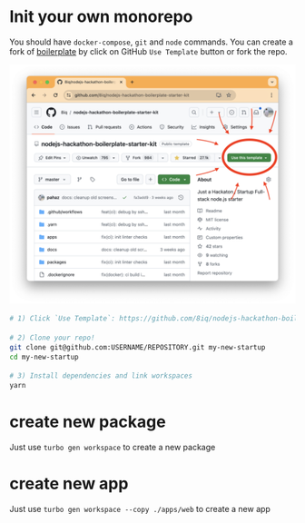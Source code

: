 # Init your own monorepo

You should have `docker-compose`, `git` and `node` commands.
You can create a fork of [boilerplate](https://github.com/8iq/nodejs-hackathon-boilerplate-starter-kit)
by click on GitHub `Use Template` button or fork the repo.

![use template click](./_img/00-use-template-screen.png)

```bash
# 1) Click `Use Template`: https://github.com/8iq/nodejs-hackathon-boilerplate-starter-kit

# 2) Clone your repo!
git clone git@github.com:USERNAME/REPOSITORY.git my-new-startup
cd my-new-startup

# 3) Install dependencies and link workspaces
yarn
```

# create new package

Just use `turbo gen workspace` to create a new package

# create new app

Just use `turbo gen workspace --copy ./apps/web` to create a new app
